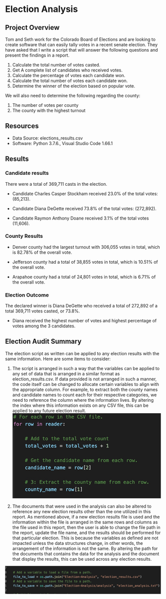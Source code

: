 # Election Analysis

## Project Overview

Tom and Seth work for the Colorado Board of Elections and are looking to create software that can easily tally votes in a recent senate election.  They have asked that I write a script that will answer the following questions and present the findings in a report.

1. Calculate the total number of votes casted.
2. Get A complete list of candidates who received votes.
3. Calculate the percentage of votes each candidate won.
4. Calculate the total number of votes each candidate won.
5. Determine the winner of the election based on popular vote.

We will also need to determine the following regarding the county:
1. The number of votes per county
2. The county with the highest turnout

## Resources

- Data Source: elections_results.csv
- Software: Python 3.7.6., Visual Studio Code 1.66.1

## Results

### Candidate results

There were a total of 369,711 casts in the election.

 - Candidate Charles Casper Stockham received 23.0% of the total votes: (85,213).

 - Candidate Diana DeGette received 73.8% of the total votes: (272,892).

 - Candidate Raymon Anthony Doane received 3.1% of the total votes (11,606).

### County Results
 - Denver county had the largest turnout with 306,055 votes in total, which is 82.78% of the overall vote. 
 
 - Jefferson county had a total of 38,855 votes in total, which is 10.51% of the overall vote.
 
 - Arapahoe county had a total of 24,801 votes in total, which is 6.71% of the overall vote.

### Election Outcome

The declared winner is Diana DeGette who received a total of 272,892 of a total 369,711 votes casted, or 73.8%.
- Diana received the highest number of votes and highest percentage of votes among the 3 candidates.


## Election Audit Summary

The election script as written can be applied to any election results with the same information.  Here are some items to consider:
 1. The script is arranged in such a way that the variables can be applied to any set of data that is arranged in a similar format as election_results.csv.  If data provided is not arranged in such a manner, the code itself can be changed to allocate certain variables to align with the appropriate column.  For example, to extract both the county names and candidate names to count each for their respective categories, we need to reference the column where the information lives. By altering the index where this information exists on any CSV file, this can be applied to any future election result.
![column index](columnindex.png)

 2. The documents that were used in the analysis can also be altered to reference any new election results other than the one utilized in this report.  As mentioned above, if a new election results file is used and the information within the file is arranged in the same rows and columns as the file used in this report, then the user is able to change the file path in the report, update the file name, and the results should be performed for that particular election.  This is because the variables as defined are not impacted unless the data structures change, in other words, the arrangement of the information is not the same.  By altering the path for the documents that contains the data for the analysis and the document that display the results, this can be used across any election results.

![filepath](filepath.png)

 
